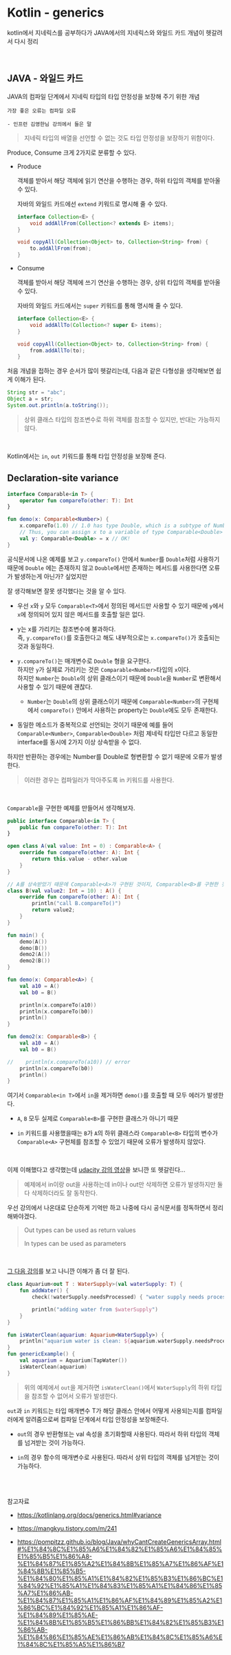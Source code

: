 # Kotlin - generics

kotlin에서 지네릭스를 공부하다가 JAVA에서의 지네릭스와 와일드 카드 개념이 헷갈려서 다시 정리

<br>

## JAVA - 와일드 카드

JAVA의 컴파일 단계에서 지네릭 타입의 타입 안정성을 보장해 주기 위한 개념

```
가장 좋은 오류는 컴파일 오류

- 인프런 김영한님 강의에서 들은 말
```

> 지네릭 타입의 배열을 선언할 수 없는 것도 타입 안정성을 보장하기 위함이다.

Produce, Consume 크게 2가지로 분류할 수 있다.

- Produce

  객체를 받아서 해당 객체에 읽기 연산을 수행하는 경우, 하위 타입의 객체를 받아올 수 있다.

  자바의 와일드 카드에선 `extend` 키워드로 명시해 줄 수 있다.

  ```java
  interface Collection<E> {
      void addAllFrom(Collection<? extends E> items);
  }

  void copyAll(Collection<Object> to, Collection<String> from) {
      to.addAllFrom(from);
  }
  ```

- Consume

  객체를 받아서 해당 객체에 쓰기 연산을 수행하는 경우, 상위 타입의 객체를 받아올 수 있다.

  자바의 와일드 카드에서는 `super` 키워드를 통해 명시해 줄 수 있다.

  ```java
  interface Collection<E> {
      void addAllTo(Collection<? super E> items);
  }

  void copyAll(Collection<Object> to, Collection<String> from) {
      from.addAllTo(to);
  }
  ```

처음 개념을 접하는 경우 순서가 많이 헷갈리는데, 다음과 같은 다형성을 생각해보면 쉽게 이해가 된다.

```java
String str = "abc";
Object a = str;
System.out.println(a.toString());
```

> 상위 클래스 타입의 참조변수로 하위 객체를 참조할 수 있지만, 반대는 가능하지 않다.

<br>

Kotlin에서는 `in`, `out` 키워드를 통해 타입 안정성을 보장해 준다.

## Declaration-site variance

```kotlin
interface Comparable<in T> {
    operator fun compareTo(other: T): Int
}

fun demo(x: Comparable<Number>) {
    x.compareTo(1.0) // 1.0 has type Double, which is a subtype of Number
    // Thus, you can assign x to a variable of type Comparable<Double>
    val y: Comparable<Double> = x // OK!
}
```

공식문서에 나온 예제를 보고 `y.compareTo()` 안에서 `Number`를 `Double`처럼 사용하기 때문에 `Double` 에는 존재하지 않고 `Double`에서만 존재하는 메서드를 사용한다면 오류가 발생하는게 아닌가? 싶었지만 

잘 생각해보면 잘못 생각했다는 것을 알 수 있다.

- 우선 `x`와 `y` 모두 `Comparable<T>`에서 정의된 메서드만 사용할 수 있기 때문에 `y`에서 `x`에 정의되어 있지 않은 메서드를 호출할 일은 없다.

- y는 x를 가리키는 참조변수에 불과하다. <br> 즉, `y.compareTo()`를 호출한다고 해도 내부적으로는 `x.compareTo()`가 호출되는 것과 동일하다.

- `y.compareTo()`는 매개변수로 `Double` 형을 요구한다. <br> 하지만 `y`가 실제로 가리키는 것은 `Comparable<Number>`타입의 `x`이다. <br> 하지만 `Number`는 `Double`의 상위 클래스이기 때문에 `Double`을 `Number`로 변환해서 사용할 수 있기 때문에 괜찮다.

  - `Number`는 `Double`의 상위 클래스이기 때문에 `Comparable<Number>`의 구현체에서 `compareTo()` 안에서 사용하는 property는 `Double`에도 모두 존재한다.

- 동일한 메소드가 중복적으로 선언되는 것이기 때문에 예를 들어 `Comparable<Number>`, `Comparable<Double>` 처럼 제네릭 타입만 다르고 동일한 interface를 동시에 2가지 이상 상속받을 수 없다.

하지만 반환하는 경우에는 Number를 Double로 형변환할 수 없기 때문에 오류가 발생한다.

> 이러한 경우는 컴파일러가 막아주도록 in 키워드를 사용한다.

<br>

`Comparable`을 구현한 예제를 만들어서 생각해보자.

```kotlin
public interface Comparable<in T> {
    public fun compareTo(other: T): Int
}

open class A(val value: Int = 0) : Comparable<A> {
    override fun compareTo(other: A): Int {
        return this.value - other.value
    }
}

// A를 상속받았기 때문에 Comparable<A>가 구현된 것이지, Comparable<B>를 구현한 것은 아니다.
class B(val value2: Int = 10) : A() {
    override fun compareTo(other: A): Int {
        println("call B.compareTo()")
        return value2;
    }
}

fun main() {
    demo(A())
    demo(B())
    demo2(A())
    demo2(B())
}

fun demo(x: Comparable<A>) {
    val a10 = A()
    val b0 = B()

    println(x.compareTo(a10))
    println(x.compareTo(b0))
    println()
}

fun demo2(x: Comparable<B>) {
    val a10 = A()
    val b0 = B()

//    println(x.compareTo(a10)) // error
    println(x.compareTo(b0))
    println()
}
```
여기서 `Comparable<in T>`에서 `in`을 제거하면 `demo()`를 호출할 때 모두 에러가 발생한다.

- `A`, `B` 모두 실제로 `Comparable<B>`를 구현한 클래스가 아니기 때문

- `in` 키워드를 사용했을때는 `B`가 `A`의 하위 클래스라 `Comparable<B>` 타입의 변수가 `Comparable<A>` 구현체를 참조할 수 있었기 때문에 오류가 발생하지 않았다.

<br>

이제 이해했다고 생각했는데 [udacity 강의 영상](https://learn.udacity.com/courses/ud9011/lessons/668f9007-e6eb-44f2-855b-8b63639ef294/concepts/6a44f1e5-1a8f-4a98-9c00-70decf7a6ec2)을 보니깐 또 헷갈린다...

> 예제에서 in이랑 out을 사용하는데 in이나 out만 삭제하면 오류가 발생하지만 둘다 삭제하더라도 잘 동작한다.

우선 강의에서 나온대로 단순하게 기억만 하고 나중에 다시 공식문서를 정독하면서 정리해봐야겠다.

> Out types can be used as return values
>
> In types can be used as parameters

<br>

[그 다음 강의](https://learn.udacity.com/courses/ud9011/lessons/668f9007-e6eb-44f2-855b-8b63639ef294/concepts/9e430996-f7a2-486f-a296-66a84aca4cf2)를 보고 나니깐 이해가 좀 더 잘 된다.



```kotlin
class Aquarium<out T : WaterSupply>(val waterSupply: T) {
    fun addWater() {
        check(!waterSupply.needsProcessed) { "water supply needs processed" }

        println("adding water from $waterSupply")
    }
}

fun isWaterClean(aquarium: Aquarium<WaterSupply>) {
    println("aquarium water is clean: ${aquarium.waterSupply.needsProcessed}")
}
fun genericExample() {
    val aquarium = Aquarium(TapWater())
    isWaterClean(aquarium)
}
```

> 위의 예제에서 `out`을 제거하면 `isWaterClean()`에서 `WaterSupply`의 하위 타입을 참조할 수 없어서 오류가 발생한다.

`out`과 `in` 키워드는 타입 매개변수 T가 해당 클래스 안에서 어떻게 사용되는지를 컴파일러에게 알려줌으로써 컴파일 단계에서 타입 안정성을 보장해준다.

- `out`의 경우 반환형또는 val 속성을 초기화할때 사용된다. 따라서 하위 타입의 객체를 넘겨받는 것이 가능하다.

- `in`의 경우 함수의 매개변수로 사용된다. 따라서 상위 타입의 객체를 넘겨받는 것이 가능하다.

<br><br>

참고자료

- https://kotlinlang.org/docs/generics.html#variance

- https://mangkyu.tistory.com/m/241

- https://pompitzz.github.io/blog/Java/whyCantCreateGenericsArray.html#%E1%84%8C%E1%85%A6%E1%84%82%E1%85%A6%E1%84%85%E1%85%B5%E1%86%A8-%E1%84%87%E1%85%A2%E1%84%8B%E1%85%A7%E1%86%AF%E1%84%8B%E1%85%B5-%E1%84%80%E1%85%A1%E1%84%82%E1%85%B3%E1%86%BC%E1%84%92%E1%85%A1%E1%84%83%E1%85%A1%E1%84%86%E1%85%A7%E1%86%AB-%E1%84%87%E1%85%A1%E1%86%AF%E1%84%89%E1%85%A2%E1%86%BC%E1%84%92%E1%85%A1%E1%86%AF-%E1%84%89%E1%85%AE-%E1%84%8B%E1%85%B5%E1%86%BB%E1%84%82%E1%85%B3%E1%86%AB-%E1%84%86%E1%85%AE%E1%86%AB%E1%84%8C%E1%85%A6%E1%84%8C%E1%85%A5%E1%86%B7